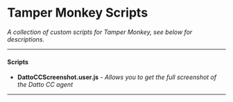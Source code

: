 # Tamper Monkey Scripts
*A collection of custom scripts for Tamper Monkey, see below for descriptions.*

---
#### Scripts
- **DattoCCScreenshot.user.js** - *Allows you to get the full screenshot of the Datto CC agent*

---
